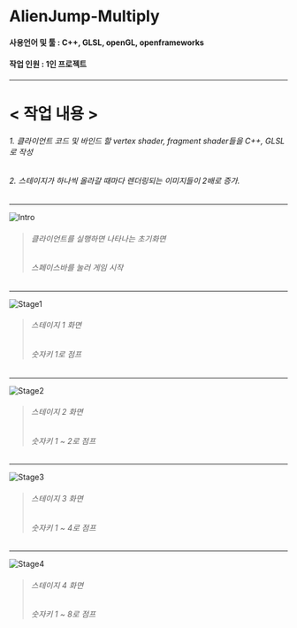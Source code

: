 # AlienJump-Multiply

#### 사용언어 및 툴 : C++, GLSL, openGL, openframeworks
#### 작업 인원 : 1인 프로젝트

-----------------------
# < 작업 내용 >
###### 1. 클라이언트 코드 및 바인드 할 vertex shader, fragment shader들을 C++, GLSL로 작성
###### 2. 스테이지가 하나씩 올라갈 때마다 렌더링되는 이미지들이 2배로 증가.

-----------------------
![Intro](https://user-images.githubusercontent.com/75113789/101166611-ea9d8080-367b-11eb-8729-832c76d916e7.PNG)
> ###### 클라이언트를 실행하면 나타나는 초기화면
> ###### 스페이스바를 눌러 게임 시작

-----------------------
![Stage1](https://user-images.githubusercontent.com/75113789/101171663-71099080-3683-11eb-96a5-897738385702.PNG)
> ###### 스테이지 1 화면
> ###### 숫자키 1로 점프

-----------------------
![Stage2](https://user-images.githubusercontent.com/75113789/101171666-723abd80-3683-11eb-8e58-03c51d64abfc.PNG)
> ###### 스테이지 2 화면
> ###### 숫자키 1 ~ 2로 점프

-----------------------
![Stage3](https://user-images.githubusercontent.com/75113789/101171667-723abd80-3683-11eb-9e45-c9a00dbf384f.PNG)
> ###### 스테이지 3 화면
> ###### 숫자키 1 ~ 4로 점프

-----------------------
![Stage4](https://user-images.githubusercontent.com/75113789/101171668-72d35400-3683-11eb-95b6-9a9e6738817f.PNG)
> ###### 스테이지 4 화면
> ###### 숫자키 1 ~ 8로 점프
